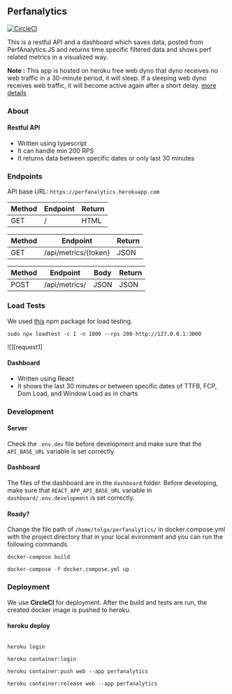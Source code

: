 ## Perfanalytics

[![CircleCI](https://circleci.com/gh/tolgacesur/perfanalytics.svg?style=shield&circle-token=ea38b337920a6426b6daf419a6bc48c21cc285cc)](https://circleci.com/gh/tolgacesur/perfanalytics)

This is a restful API and a dashboard which saves data, posted from ​ PerfAnalytics.JS​ and returns time
specific filtered data and shows perf related metrics in a visualized way.

**Note :** This app is hosted on heroku free web dyno that dyno receives no web traffic in a 30-minute period, it will sleep. If a sleeping web dyno receives web traffic, it will become active again after a short delay. [more details](https://devcenter.heroku.com/articles/free-dyno-hours#dyno-sleeping)

### About

#### Restful API

- Written using typescript
- It can handle min 200 RPS
- It returns data between specific dates or only last 30 minutes

### Endpoints

API base URL: `https://perfanalytics.herokuapp.com`

Method | Endpoint | Return
------------ | ------------- | -------------
GET | /  | HTML

Method | Endpoint | Return
------------ | ------------- | -------------
GET | /api/metrics/{token} | JSON


Method | Endpoint | Body | Return
------------ | ------------- | ----------- | -------------
POST | /api/metrics/ | JSON | JSON


### Load Tests

We used [this](https://www.npmjs.com/package/loadtest) npm package for load testing.


```shell
sudo npx loadtest -c 1 -n 1000 --rps 200 http://127.0.0.1:3000
```

![][request1]

#### Dashboard

- Written using React
- It shows the last 30 minutes or between specific dates of TTFB, FCP, Dom Load, and Window Load as in charts


### Development

#### Server

Check the `.env.dev` file before development and make sure that the `API_BASE_URL` variable is set correctly.

#### Dashboard

The files of the dashboard are in the `dashboard` folder. Before developing, make sure that `REACT_APP_API_BASE_URL` variable in `dashboard/.env.development` is set correctly.

#### Ready?

Change the file path of `/home/tolga/perfanalytics/` in docker.compose.yml with the project directory that in your local evironment and you can run the following commands.

```shell
docker-compose build

docker-compose -f docker.compose.yml up
```

### Deployment

We use **CircleCI** for deployment. After the build and tests are run, the created docker image is pushed to heroku.

#### heroku deploy

```shell

heroku login

heroku container:login

heroku container:push web --app perfanalytics

heroku container:release web --app perfanalytics

```